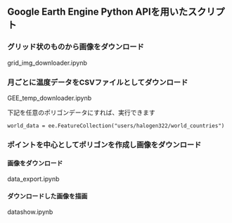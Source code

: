 ## Google Earth Engine Python APIを用いたスクリプト

### グリッド状のものから画像をダウンロード
grid_img_downloader.ipynb

### 月ごとに温度データをCSVファイルとしてダウンロード
GEE_temp_downloader.ipynb

下記を任意のポリゴンデータにすれば、実行できます
```
world_data = ee.FeatureCollection("users/halogen322/world_countries")
```
### ポイントを中心としてポリゴンを作成し画像をダウンロード

#### 画像をダウンロード
data_export.ipynb

#### ダウンロードした画像を描画
datashow.ipynb
